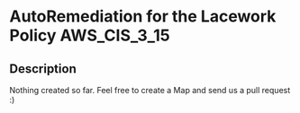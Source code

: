 # AutoRemediation for the Lacework Policy AWS_CIS_3_15

## Description
Nothing created so far. Feel free to create a Map and send us a pull request :)

